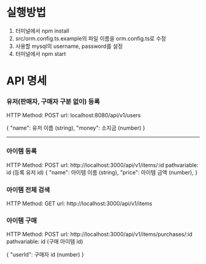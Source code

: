 # 실행방법

1. 터미널에서 npm install
2. src/orm.config.ts.example의 파일 이름을 orm.config.ts로 수정
3. 사용할 mysql의 username, password를 설정
4. 터미널에서 npm start



# API 명세

### 유저(판매자, 구매자 구분 없이) 등록
HTTP Method: POST
url: localhost:8080/api/v1/users

{
    "name": 유저 이름 (string),
    "money": 소지금 (number)
}


---

### 아이템 등록
HTTP Method: POST
url: http://localhost:3000/api/v1/items/:id
pathvariable: id (등록 유저 id)
{
    "name": 아이템 이름 (string),
    "price": 아이템 금액 (number),
}

### 아이템 전체 검색
HTTP Method: GET
url: http://localhost:3000/api/v1/items

### 아이템 구매
HTTP Method: POST
url: http://localhost:3000/api/v1/items/purchases/:id
pathvariable: id (구매 아이템 id)

{
    "userId": 구매자 id (number)
}